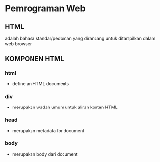 # Pemrograman Web

## HTML 
adalah bahasa standar/pedoman yang dirancang untuk ditampilkan dalam web browser

## KOMPONEN HTML
### html
- define an HTML documents
### div
- merupakan wadah umum untuk aliran konten HTML
### head
- merupakan metadata for document
### body
- merupakan body dari document